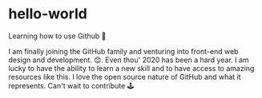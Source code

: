 # hello-world
Learning how to use Github 💛

I am finally joining the GitHub family and venturing into front-end web design and development. 😊. Even thou' 2020 has been a hard year. I am lucky to have the ability to learn a new skill and to have access to amazing resources like this. I love the open source nature of GitHub and what it represents. Can't wait to contribute 🕹
